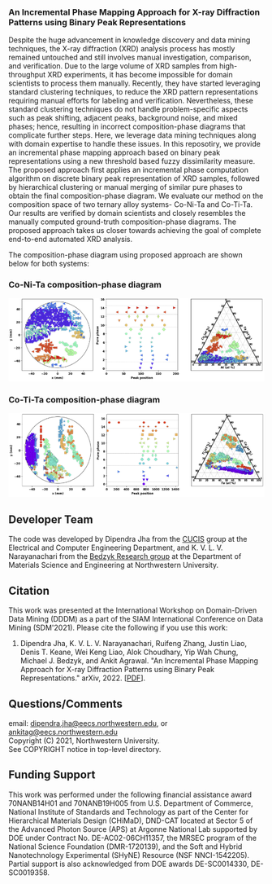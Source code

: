 ### An Incremental Phase Mapping Approach for X-ray Diffraction Patterns using Binary Peak Representations

Despite the huge advancement in knowledge discovery and data mining techniques, the X-ray diffraction (XRD) analysis process has mostly remained untouched and still involves manual investigation, comparison, and verification. Due to the large volume of XRD samples from high-throughput XRD experiments, it has become impossible for domain scientists to process them manually. Recently, they have started leveraging standard clustering techniques, to reduce the XRD pattern representations requiring manual efforts for labeling and verification. Nevertheless, these standard clustering techniques do not handle problem-specific aspects such as peak shifting, adjacent peaks, background noise, and mixed phases; hence, resulting in incorrect composition-phase diagrams that complicate further steps. Here, we leverage data mining techniques along with domain expertise to handle these issues. In this reposotiry, we provide an incremental phase mapping approach based on binary peak representations using a new threshold based fuzzy dissimilarity measure. The proposed approach first applies an incremental phase computation algorithm on discrete binary peak representation of XRD samples, followed by hierarchical clustering or manual merging of similar pure phases to obtain the final composition-phase diagram. We evaluate our method on the composition space of two ternary alloy systems- Co-Ni-Ta and Co-Ti-Ta. Our results are verified by domain scientists and closely resembles the manually computed ground-truth composition-phase diagrams. The proposed approach takes us closer towards achieving the goal of complete end-to-end automated XRD analysis.

The composition-phase diagram using proposed approach are shown below for both systems:

### Co-Ni-Ta composition-phase diagram
<p align="center">
  <img src="CoNiTa-hc-th01-to12-diff_pos-31250-distance-average.png" width="600">
</p>

### Co-Ti-Ta composition-phase diagram
<p align="center">
  <img src="CoTiTa-th20-to12.png" width="600">
</p>

## Developer Team

The code was developed by Dipendra Jha from the <a href="http://cucis.ece.northwestern.edu/">CUCIS</a> group at the Electrical and Computer Engineering Department, and K. V. L. V. Narayanachari from the <a href="http://bedzyk.mccormick.northwestern.edu">Bedzyk Research group</a> at the Department of Materials Science and Engineering at Northwestern University.

## Citation

This work was presented at the International Workshop on Domain-Driven Data Mining (DDDM) as a part of the SIAM International Conference on Data Mining (SDM'2021). Please cite the following if you use this work:

1. Dipendra Jha, K. V. L. V. Narayanachari, Ruifeng Zhang, Justin Liao, Denis T. Keane, Wei Keng Liao, Alok Choudhary, Yip Wah Chung, Michael J. Bedzyk, and Ankit Agrawal. "An Incremental Phase Mapping Approach for X-ray Diffraction Patterns using Binary Peak Representations." arXiv, 2022. [<a href="[https://arxiv.org/submit/4587364/view]">PDF</a>].

## Questions/Comments

email: dipendra.jha@eecs.northwestern.edu, or ankitag@eecs.northwestern.edu</br>
Copyright (C) 2021, Northwestern University.<br/>
See COPYRIGHT notice in top-level directory.

## Funding Support

This work was performed under the following financial assistance award 70NANB14H01 and 70NANB19H005 from U.S. Department of Commerce, National Institute of Standards and Technology as part of the Center for Hierarchical Materials Design (CHiMaD), DND-CAT located at Sector 5 of the Advanced Photon Source (APS) at Argonne National Lab  supported by DOE under Contract No. DE-AC02-06CH11357,  the MRSEC program of the National Science Foundation (DMR-1720139), and the Soft and Hybrid Nanotechnology Experimental (SHyNE) Resource (NSF NNCI-1542205). Partial support is also acknowledged from DOE awards DE-SC0014330, DE-SC0019358.
